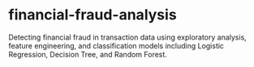 # financial-fraud-analysis
Detecting financial fraud in transaction data using exploratory analysis, feature engineering, and classification models including Logistic Regression, Decision Tree, and Random Forest.
